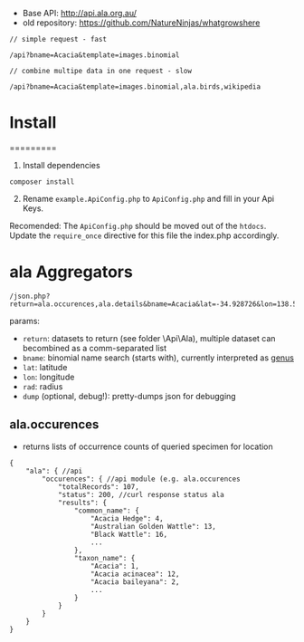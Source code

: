 * Base API: http://api.ala.org.au/
* old repository: https://github.com/NatureNinjas/whatgrowshere

```
// simple request - fast

/api?bname=Acacia&template=images.binomial

// combine multipe data in one request - slow

/api?bname=Acacia&template=images.binomial,ala.birds,wikipedia

```

# Install
=========

1. Install dependencies

```
composer install
```

2. Rename `example.ApiConfig.php` to `ApiConfig.php` and fill in your Api Keys.

Recomended: The `ApiConfig.php` should be moved out of the `htdocs`. Update the `require_once` directive for this file the index.php accordingly.


# ala Aggregators

```
/json.php?return=ala.occurences,ala.details&bname=Acacia&lat=-34.928726&lon=138.59994&radius=5
```
params:

 * `return`: datasets to return (see folder \Api\Ala), multiple dataset can becombined as a comm-separated list
 * `bname`: binomial name search (starts with), currently interpreted as [genus](https://en.wikipedia.org/wiki/Genus)
 * `lat`: latitude
 * `lon`: longitude
 * `rad`: radius
 * `dump` (optional, debug!): pretty-dumps json for debugging

## ala.occurences

 * returns lists of occurrence counts of queried specimen for location

```
{
    "ala": { //api
        "occurences": { //api module (e.g. ala.occurences
            "totalRecords": 107,
            "status": 200, //curl response status ala
            "results": {
                "common_name": {
                    "Acacia Hedge": 4,
                    "Australian Golden Wattle": 13,
                    "Black Wattle": 16,
                    ...
                },
                "taxon_name": {
                    "Acacia": 1,
                    "Acacia acinacea": 12,
                    "Acacia baileyana": 2,
                    ...
                }
            }
        }
    }
}
```
